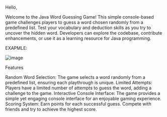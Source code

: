 Hello,

Welcome to the Java Word Guessing Game! This simple console-based game challenges players to guess a word chosen randomly from a predefined list.
Test your vocabulary and deduction skills as you try to uncover the hidden word.
Developers can explore the codebase, contribute enhancements, or use it as a learning resource for Java programming.


EXAPMLE:

![image](https://github.com/vanshika0416/GUESS_WORD_GAME/assets/105097243/dd57b909-b9a4-46ee-9ff2-bcaab7643964)

Features

Random Word Selection: The game selects a word randomly from a predefined list, ensuring each playthrough is unique.
Limited Attempts: Players have a limited number of attempts to guess the word, adding a challenge to the game.
Interactive Console Interface: The game provides a simple yet engaging console interface for an enjoyable gaming experience.
Scoring System: Earn points for each successful guess. Compete with friends and try to achieve the highest score.
